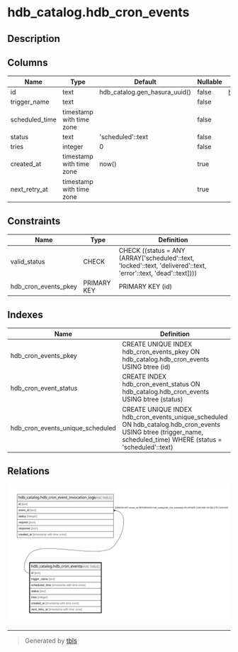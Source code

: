 # hdb_catalog.hdb_cron_events

## Description

## Columns

| Name | Type | Default | Nullable | Children | Parents | Comment |
| ---- | ---- | ------- | -------- | -------- | ------- | ------- |
| id | text | hdb_catalog.gen_hasura_uuid() | false | [hdb_catalog.hdb_cron_event_invocation_logs](hdb_catalog.hdb_cron_event_invocation_logs.md) |  |  |
| trigger_name | text |  | false |  |  |  |
| scheduled_time | timestamp with time zone |  | false |  |  |  |
| status | text | 'scheduled'::text | false |  |  |  |
| tries | integer | 0 | false |  |  |  |
| created_at | timestamp with time zone | now() | true |  |  |  |
| next_retry_at | timestamp with time zone |  | true |  |  |  |

## Constraints

| Name | Type | Definition |
| ---- | ---- | ---------- |
| valid_status | CHECK | CHECK ((status = ANY (ARRAY['scheduled'::text, 'locked'::text, 'delivered'::text, 'error'::text, 'dead'::text]))) |
| hdb_cron_events_pkey | PRIMARY KEY | PRIMARY KEY (id) |

## Indexes

| Name | Definition |
| ---- | ---------- |
| hdb_cron_events_pkey | CREATE UNIQUE INDEX hdb_cron_events_pkey ON hdb_catalog.hdb_cron_events USING btree (id) |
| hdb_cron_event_status | CREATE INDEX hdb_cron_event_status ON hdb_catalog.hdb_cron_events USING btree (status) |
| hdb_cron_events_unique_scheduled | CREATE UNIQUE INDEX hdb_cron_events_unique_scheduled ON hdb_catalog.hdb_cron_events USING btree (trigger_name, scheduled_time) WHERE (status = 'scheduled'::text) |

## Relations

![er](hdb_catalog.hdb_cron_events.svg)

---

> Generated by [tbls](https://github.com/k1LoW/tbls)
